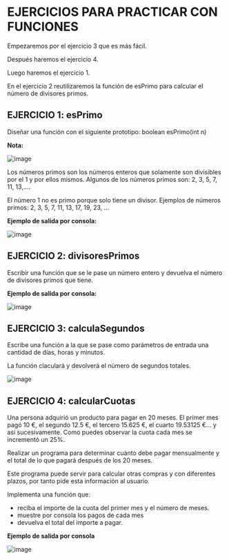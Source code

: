 # EJERCICIOS PARA PRACTICAR CON FUNCIONES

Empezaremos por el ejercicio 3 que es más fácil. 

Después haremos el ejercicio 4.

Luego haremos el ejercicio 1.

En el ejercicio 2 reutilizaremos la función de esPrimo para calcular el número de divisores primos.

## EJERCICIO 1: esPrimo
Diseñar una función con el siguiente prototipo:
boolean esPrimo(int n)

**Nota:**

![image](https://user-images.githubusercontent.com/91023374/195995669-0eb76d22-2a94-4d30-9db8-abf51833be4d.png)

Los números primos son los números enteros que solamente son divisibles por el 1 y por ellos mismos. Algunos de los números primos son: 2, 3, 5, 7, 11, 13,….

El número 1 no es primo porque solo tiene un divisor. Ejemplos de números primos: 2, 3, 5, 7, 11, 13, 17, 19, 23, ...

**Ejemplo de salida por consola:**

![image](https://user-images.githubusercontent.com/91023374/195577716-c55f784f-3c37-414f-94b0-577b263d0651.png)


## EJERCICIO 2: divisoresPrimos 
Escribir una función que se le pase un número entero y devuelva el número de divisores primos que tiene.


**Ejemplo de salida por consola:**

![image](https://user-images.githubusercontent.com/91023374/195577014-79e3ebd8-1c23-4b51-ad67-c5f723a9b79a.png)



## EJERCICIO 3: calculaSegundos
Escribe una función a la que se pase como parámetros de entrada una cantidad de días, horas y minutos.

La función claculará y devolverá el número de segundos totales.

![image](https://user-images.githubusercontent.com/91023374/195579683-8149e26f-0eb6-4934-8031-5ee1496c8495.png)


## EJERCICIO 4: calcularCuotas
Una persona adquirió un producto para pagar en 20 meses. El primer mes pagó 10 €, el segundo 12.5 €, el tercero 15.625 €, el cuarto 19.53125 €... y así sucesivamente. Como puedes observar la cuota cada mes se incrementó un 25%.

Realizar un programa para determinar cuánto debe pagar mensualmente y el total de lo que pagará después de los 20 meses. 

Este programa puede servir para calcular otras compras y con diferentes plazos, por tanto pide esta información al usuario.

Implementa una función que:
- reciba el importe de la cuota del primer mes y el número de meses.
- muestre por consola los pagos de cada mes
- devuelva el total del importe a pagar.

**Ejemplo de salida por consola**

![image](https://user-images.githubusercontent.com/91023374/196460190-dda0ca93-bab1-47f1-beac-597701eec6bd.png)

